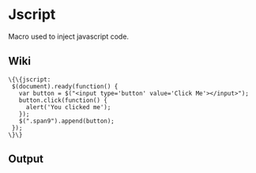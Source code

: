 Jscript
=======

Macro used to inject javascript code.

Wiki
----

~~~~ {.sourceCode .python}
\{\{jscript:
 $(document).ready(function() {
   var button = $("<input type='button' value='Click Me'></input>");
   button.click(function() {
     alert('You clicked me');    
   });
   $(".span9").append(button);
 });
\}\}
~~~~

Output
------
